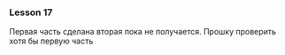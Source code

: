 ### Lesson 17


Первая часть сделана вторая пока не получается.
Прошку проверить хотя бы первую часть

